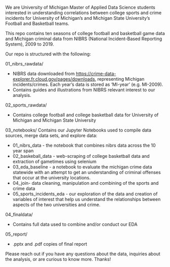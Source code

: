 We are University of Michigan Master of Applied Data Science students interested in understanding correlations between college sports and crime incidents for University of Michigan’s and Michigan State University’s Football and Basketball teams.

This repo contains ten seasons of college football and basketball game data and Michigan criminal data from NIBRS (National Incident-Based Reporting System), 2009 to 2019. 


Our repo is structured with the following:

01_nibrs_rawdata/
-	 NIBRS data downloaded from https://crime-data-explorer.fr.cloud.gov/pages/downloads,  representing Michigan incidents/crimes. Each year’s data is stored as ‘MI-year’ (e.g. MI-2009).
-	 Contains guides and illustrations from NIBRS relevant interest to our analysis.

02_sports_rawdata/ 
  -	 Contains college football and college basketball data for University of Michigan and Michigan State University

03_notebooks/ 
Contains our Jupyter Notebooks used to compile data sources, merge data sets, and explore data:
  -	 01_nibrs_data - the notebook that combines nibrs data across the 10 year span
  -	 02_baskeball_data - web-scraping of college basketball data and extraction of gametimes using selenium 
  -	 03_eda_baseline - a notebook to evaluate the michigan crime data statewide with an attempt to get an understanding of criminal offenses that occur at the university locations. 
  -  04_join- data cleaning, manipulation and combining of the sports and crime data
  -	 05_sports_incidents_eda - our exploration of the data and creation of variables of interest that help us understand the relationships between aspects of the two universities and crime.

04_finaldata/
  -	 Contains full data used to combine and/or conduct our EDA

05_report/
  -	 .pptx and .pdf copies of final report


Please reach out if you have any questions about the data, inquiries about the analysis, or are curious to know more. Thanks!
